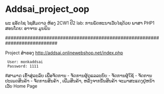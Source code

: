 # Addsai_project_oop

ພະ ແອັດໄຊ ໄຊສົມດາວ  ຫ້ອງ 2CW1  ປີ2 
lab: ການພັດທະນາເວັບໄຊດ້ວຍ ພາສາ PHP1   ສອນໂດຍ: ອາຈານ ມູນພິນ


###########################################################################


  Project ສຳຮອງ  http://addsai.onlinewebshop.net/index.php
    
     User: monkaddsai
     Password: 1111
   
  #ສາມາດ ເຂົ້າສູ່ລະລົບ ເພື່ອຈັດການ 
        - ຈັດການຜູ້ດູແລລະບົບ
        - ຈັດການຜູ້ໃຊ້
        - ຈັດການປະເພດສິນຄ້າ
        - ຈັດການສິນຄ້າ , ເພີ່ມສິນຄ້າ, ຫລັງຈາກນັ້ນສິນຄ້າ ຈະມາສະແດງຢູ່ຫນ້າເວັບ Home Page
